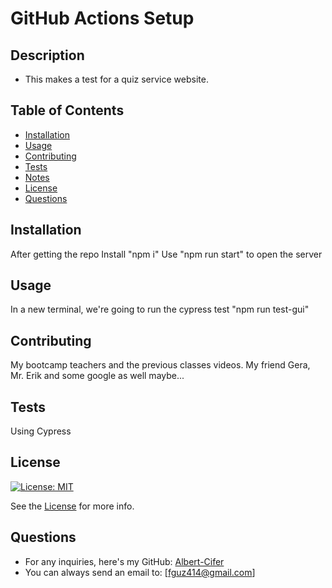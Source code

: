 # GitHub Actions Setup

## Description
- This makes a test for a quiz service website.

## Table of Contents
- [Installation](#installation)
- [Usage](#usage)
- [Contributing](#contributing)
- [Tests](#tests)
- [Notes](#notes)
- [License](#license)
- [Questions](#questions)

## Installation
After getting the repo
Install "npm i"
Use "npm run start" to open the server

## Usage
In a new terminal, we're going to run the cypress test "npm run test-gui"

## Contributing
My bootcamp teachers and the previous classes videos. My friend Gera, Mr. Erik and some google as well maybe...

## Tests
Using Cypress

## License
[![License: MIT](https://img.shields.io/badge/License-MIT-yellow.svg)](https://opensource.org/licenses/MIT)

See the [License](./LICENSE) for more info.

## Questions
- For any inquiries, here's my GitHub: [Albert-Cifer](https://github.com/Albert-Cifer)  
- You can always send an email to: [fguz414@gmail.com]

